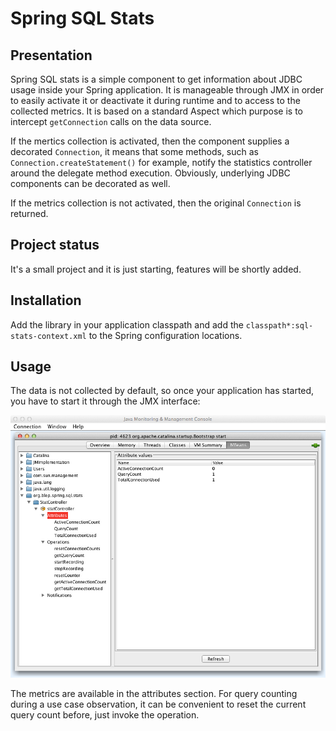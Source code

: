 # Spring SQL Stats
## Presentation
Spring SQL stats is a simple component to get information about JDBC usage inside your Spring application. It is manageable through JMX in order to easily activate it or deactivate it during runtime and to access to the collected metrics.
It is based on a standard Aspect which purpose is to intercept `getConnection` calls on the data source.

If the mertics collection is activated, then the component supplies a decorated `Connection`, it means that some methods, such as `Connection.createStatement()` for example, notify the statistics controller around the delegate method execution. Obviously, underlying JDBC components can be decorated as well.

If the metrics collection is not activated, then the original `Connection` is returned.
## Project status
It's a small project and it is just starting, features will be shortly added.
## Installation
Add the library in your application classpath and add the `classpath*:sql-stats-context.xml` to the Spring configuration locations.
## Usage
The data is not collected by default, so once your application has started, you have to start it through the JMX interface:

![Jconsole](site/images/jconsole.png "JConsole")

The metrics are available in the attributes section. For query counting during a use case observation, it can be convenient to reset the current query count before, just invoke the operation.